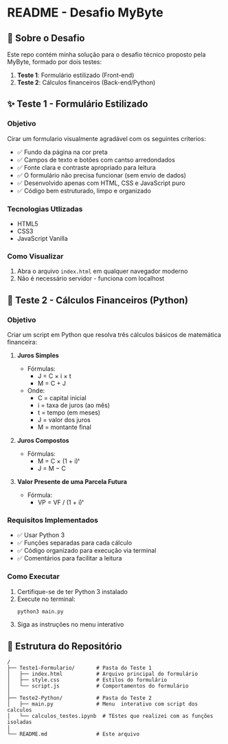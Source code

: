 # README - Desafio MyByte

## 📝 Sobre o Desafio

Este repo contém minha solução para o desafio técnico proposto pela MyByte, formado por dois testes:

1. **Teste 1**: Formulário estilizado (Front-end)
2. **Teste 2**: Cálculos financeiros (Back-end/Python)

## ✨ Teste 1 - Formulário Estilizado

### Objetivo
Cirar um formulario visualmente agradável com os seguintes criterios:

- ✅ Fundo da página na cor preta
- ✅ Campos de texto e botões com cantso arredondados
- ✅ Fonte clara e contraste apropriado para leitura
- ✅ O formulário não precisa funcionar (sem envio de dados)
- ✅ Desenvolvido apenas com HTML, CSS e JavaScript puro
- ✅ Código bem estruturado, limpo e organizado

### Tecnologias Utlizadas
- HTML5
- CSS3
- JavaScript Vanilla

### Como Visualizar
1. Abra o arquivo `index.html` em qualquer navegador moderno
2. Não é necessário servidor - funciona com localhost

## 🧮 Teste 2 - Cálculos Financeiros (Python)

### Objetivo
Criar um script em Python que resolva três cálculos básicos de matemática financeira:

1. **Juros Simples**
   - Fórmulas:
     - J = C × i × t
     - M = C + J
   - Onde:
     - C = capital inicial
     - i = taxa de juros (ao mês)
     - t = tempo (em meses)
     - J = valor dos juros
     - M = montante final

2. **Juros Compostos**
   - Fórmulas:
     - M = C × (1 + i)ᵗ
     - J = M − C

3. **Valor Presente de uma Parcela Futura**
   - Fórmula:
     - VP = VF / (1 + i)ᵗ

### Requisitos Implementados
- ✅ Usar Python 3
- ✅ Funções separadas para cada cálculo
- ✅ Código organizado para execução via terminal
- ✅ Comentários para facilitar a leitura

### Como Executar
1. Certifique-se de ter Python 3 instalado
2. Execute no terminal:
   ```bash
   python3 main.py
   ```
3. Siga as instruções no menu interativo

## 📂 Estrutura do Repositório
```
/
├── Teste1-Formulario/       # Pasta do Teste 1
│   ├── index.html           # Arquivo principal do formulário
│   ├── style.css            # Estilos do formulário
│   └── script.js            # Comportamentos do formulário
│
├── Teste2-Python/           # Pasta do Teste 2
│   ├── main.py              # Menu  interativo com script dos calculos
│   └── calculos_testes.ipynb  # TEstes que realizei com as funções isoladas
│
└── README.md                # Este arquivo
```
